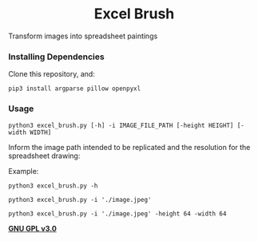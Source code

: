 <h1 align="center">Excel Brush</h1>

Transform images into spreadsheet paintings

### Installing Dependencies

Clone this repository, and:
```
pip3 install argparse pillow openpyxl
```

### Usage

```
python3 excel_brush.py [-h] -i IMAGE_FILE_PATH [-height HEIGHT] [-width WIDTH]
```

Inform the image path intended to be replicated and the resolution for the spreadsheet drawing:

Example:
```
python3 excel_brush.py -h
```

```
python3 excel_brush.py -i './image.jpeg'
```

```
python3 excel_brush.py -i './image.jpeg' -height 64 -width 64
```

**[GNU GPL v3.0](https://www.gnu.org/licenses/gpl-3.0.html)**
